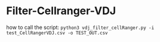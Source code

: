 # Filter-Cellranger-VDJ

how to call the script:
    `python3 vdj_filter_cellRanger.py -i test_CellRangerVDJ.csv -o TEST_OUT.csv`
